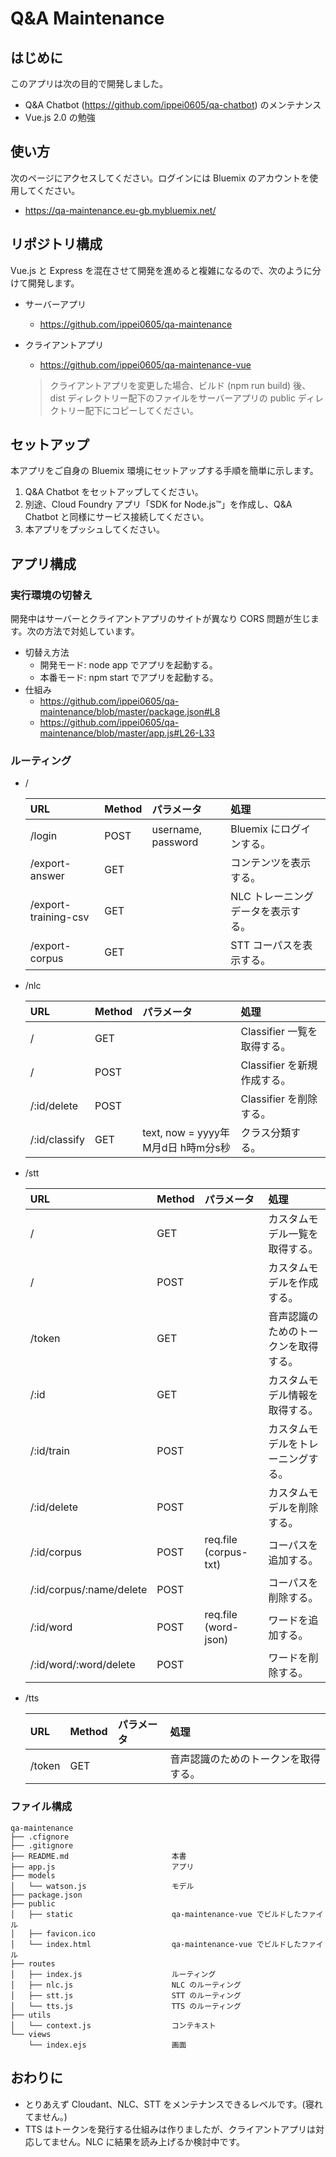 # Q&A Maintenance

## はじめに
このアプリは次の目的で開発しました。
* Q&A Chatbot (https://github.com/ippei0605/qa-chatbot) のメンテナンス
* Vue.js 2.0 の勉強

## 使い方
次のページにアクセスしてください。ログインには Bluemix のアカウントを使用してください。
* https://qa-maintenance.eu-gb.mybluemix.net/

## リポジトリ構成
Vue.js と Express を混在させて開発を進めると複雑になるので、次のように分けて開発します。
* サーバーアプリ
    - https://github.com/ippei0605/qa-maintenance
* クライアントアプリ
    - https://github.com/ippei0605/qa-maintenance-vue

    > クライアントアプリを変更した場合、ビルド (npm run build) 後、dist ディレクトリー配下のファイルをサーバーアプリの public ディレクトリー配下にコピーしてください。
    
## セットアップ
本アプリをご自身の Bluemix 環境にセットアップする手順を簡単に示します。

1. Q&A Chatbot をセットアップしてください。
1. 別途、Cloud Foundry アプリ「SDK for Node.js™」を作成し、Q&A Chatbot と同様にサービス接続してください。
1. 本アプリをプッシュしてください。

## アプリ構成

### 実行環境の切替え
開発中はサーバーとクライアントアプリのサイトが異なり CORS 問題が生じます。次の方法で対処しています。
* 切替え方法
    - 開発モード: node app でアプリを起動する。
    - 本番モード: npm start でアプリを起動する。
* 仕組み
    - https://github.com/ippei0605/qa-maintenance/blob/master/package.json#L8
    - https://github.com/ippei0605/qa-maintenance/blob/master/app.js#L26-L33

### ルーティング
* /

    | URL                      | Method | パラメータ             | 処理           　               |
    | :----------------------- | :----- | :-------------------- |:------------------------------ |
    | /login                   | POST   | username, password    | Bluemix にログインする。         |
    | /export-answer           | GET    |                       | コンテンツを表示する。            |
    | /export-training-csv     | GET    |                       | NLC トレーニングデータを表示する。 |
    | /export-corpus           | GET    |                       | STT コーパスを表示する。          |

* /nlc

    | URL                      | Method | パラメータ                        | 処理           　               |
    | :----------------------- | :----- | :------------------------------- |:------------------------------ |
    | /                        | GET    |                                  | Classifier 一覧を取得する。      |
    | /                        | POST   |                                  | Classifier を新規作成する。      |
    | /:id/delete              | POST   |                                  | Classifier を削除する。         |
    | /:id/classify            | GET    | text, now = yyyy年M月d日 h時m分s秒 | クラス分類する。                 |

* /stt

    | URL                      | Method | パラメータ             | 処理           　               |
    | :----------------------- | :----- | :-------------------- |:------------------------------ |
    | /                        | GET    |                       | カスタムモデル一覧を取得する。     |
    | /                        | POST   |                       | カスタムモデルを作成する。        |
    | /token                   | GET    |                       | 音声認識のためのトークンを取得する。|
    | /:id                     | GET    |                       | カスタムモデル情報を取得する。     |
    | /:id/train               | POST   |                       | カスタムモデルをトレーニングする。 |
    | /:id/delete              | POST   |                       | カスタムモデルを削除する。        |
    | /:id/corpus              | POST   | req.file (corpus-txt) | コーパスを追加する。             |
    | /:id/corpus/:name/delete | POST   |                       | コーパスを削除する。             |
    | /:id/word                | POST   | req.file (word-json)  | ワードを追加する。               |
    | /:id/word/:word/delete   | POST   |                       | ワードを削除する。               |

* /tts

    | URL                      | Method | パラメータ             | 処理           　               |
    | :----------------------- | :----- | :-------------------- |:------------------------------ |
    | /token                   | GET    |                       | 音声認識のためのトークンを取得する。|

### ファイル構成
```
qa-maintenance
├── .cfignore
├── .gitignore
├── README.md                       本書
├── app.js                          アプリ
├── models
│   └── watson.js                   モデル
├── package.json
├── public
│   ├── static                      qa-maintenance-vue でビルドしたファイル
│   ├── favicon.ico
│   └── index.html                  qa-maintenance-vue でビルドしたファイル
├── routes
│   ├── index.js                    ルーティング 
│   ├── nlc.js                      NLC のルーティング
│   ├── stt.js                      STT のルーティング
│   └── tts.js                      TTS のルーティング
├── utils
│   └── context.js                  コンテキスト
└── views
    └── index.ejs                   画面
```

## おわりに
* とりあえず Cloudant、NLC、STT をメンテナンスできるレベルです。(寝れてません。)
* TTS はトークンを発行する仕組みは作りましたが、クライアントアプリは対応してません。NLC に結果を読み上げるか検討中です。
